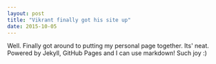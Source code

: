 ```yaml
---
layout: post
title: "Vikrant finally got his site up"
date: 2015-10-05
---
```


Well. Finally got around to putting my personal page together. Its' neat. Powered by Jekyll, GitHub Pages and I can use markdown! Such joy :)
